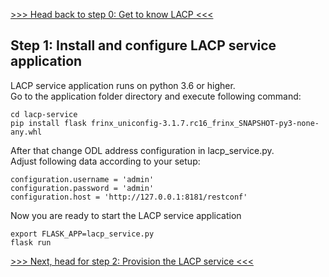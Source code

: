 

[>>> Head back to step 0: Get to know LACP <<<](1.md)  

## Step 1: Install and configure LACP service application

LACP service application runs on python 3.6 or higher.  
Go to the application folder directory and execute following command:

```
cd lacp-service
pip install flask frinx_uniconfig-3.1.7.rc16_frinx_SNAPSHOT-py3-none-any.whl
```

After that change ODL address configuration in lacp_service.py.   
Adjust following data according to your setup:

```
configuration.username = 'admin'
configuration.password = 'admin'
configuration.host = 'http://127.0.0.1:8181/restconf'
```

Now you are ready to start the LACP service application

```
export FLASK_APP=lacp_service.py
flask run
```

[>>> Next, head for step 2: Provision the LACP service <<<](3.md)  
